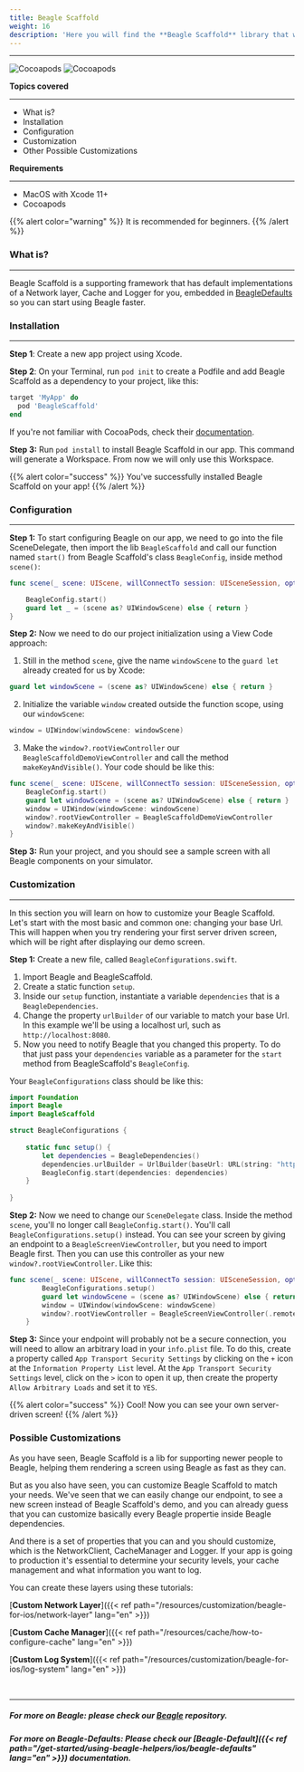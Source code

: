 ```yaml
---
title: Beagle Scaffold
weight: 16
description: 'Here you will find the **Beagle Scaffold** library that will help you start a project using Beagle in iOS. It holds almost all necessary configurations to do it.'
---
```


---

![Cocoapods](https://img.shields.io/cocoapods/v/BeagleScaffold?label=Beagle-Scaffold)
![Cocoapods](https://img.shields.io/cocoapods/v/Beagle?label=Beagle)

**Topics covered**
<hr>

* What is?
* Installation
* Configuration
* Customization
* Other Possible Customizations

**Requirements**
<hr>

* MacOS with Xcode 11+
* Cocoapods

{{% alert color="warning" %}}
It is recommended for beginners.
{{% /alert %}}

### What is?
<hr>

Beagle Scaffold is a supporting framework that has default implementations of a Network layer, Cache and Logger for you, embedded in [BeagleDefaults](https://docs.usebeagle.io/get-started/using-beagle-helpers/ios/beagle-defaults) so you can start using Beagle faster.

### Installation
<hr>

**Step 1**: Create a new app project using Xcode.

**Step 2**: On your Terminal, run `pod init` to create a Podfile and add Beagle Scaffold as a dependency to your project, like this:

```ruby
target 'MyApp' do
  pod 'BeagleScaffold'
end
```

If you're not familiar with CocoaPods, check their [documentation](https://guides.cocoapods.org/).

**Step 3:** Run `pod install` to install Beagle Scaffold in our app. This command will generate a Workspace. From now we will only use this Workspace.

{{% alert color="success" %}}
You've successfully installed Beagle Scaffold on your app! 
{{% /alert %}}

### Configuration
<hr>

**Step 1:** To start configuring Beagle on our app, we need to go into the file SceneDelegate, then import the lib `BeagleScaffold` and call our function named `start()` from Beagle Scaffold's class `BeagleConfig`, inside method `scene()`:

```swift
func scene(_ scene: UIScene, willConnectTo session: UISceneSession, options connectionOptions: UIScene.ConnectionOptions) {

    BeagleConfig.start()
    guard let _ = (scene as? UIWindowScene) else { return }
}
```

**Step 2:** Now we need to do our project initialization using a View Code approach:

1. Still in the method `scene`, give the name `windowScene` to the `guard let` already created for us by Xcode:

```swift
guard let windowScene = (scene as? UIWindowScene) else { return }
```

2. Initialize the variable `window` created outside the function scope, using our `windowScene`:

```swift
window = UIWindow(windowScene: windowScene)
```

3. Make the `window?.rootViewController` our `BeagleScaffoldDemoViewController` and call the method `makeKeyAndVisible()`. Your code should be like this:

```swift
func scene(_ scene: UIScene, willConnectTo session: UISceneSession, options connectionOptions: UIScene.ConnectionOptions) {
    BeagleConfig.start()
    guard let windowScene = (scene as? UIWindowScene) else { return }
    window = UIWindow(windowScene: windowScene)
    window?.rootViewController = BeagleScaffoldDemoViewController
    window?.makeKeyAndVisible()
}
```

**Step 3:** Run your project, and you should see a sample screen with all Beagle components on your simulator.

### Customization
<hr>

In this section you will learn on how to customize your Beagle Scaffold. Let's start with the most basic and common one: changing your base Url. This will happen when you try rendering your first server driven screen, which will be right after displaying our demo screen.

**Step 1:** Create a new file, called `BeagleConfigurations.swift`. 

1. Import Beagle and BeagleScaffold.
2. Create a static function `setup`.
3. Inside our `setup` function, instantiate a variable `dependencies` that is a `BeagleDependencies`.
4. Change the property `urlBuilder` of our variable to match your base Url. In this example we'll be using a localhost url, such as `http://localhost:8080`.
5. Now you need to notify Beagle that you changed this property. To do that just pass your `dependencies` variable as a parameter for the `start` method from BeagleScaffold's `BeagleConfig`.

Your `BeagleConfigurations` class should be like this:

```swift
import Foundation
import Beagle
import BeagleScaffold

struct BeagleConfigurations {
    
    static func setup() {
        let dependencies = BeagleDependencies()
        dependencies.urlBuilder = UrlBuilder(baseUrl: URL(string: "http://localhost:8080"))
        BeagleConfig.start(dependencies: dependencies)
    }
    
}
```
**Step 2:** Now we need to change our `SceneDelegate` class. Inside the method `scene`, you'll no longer call `BeagleConfig.start()`. You'll call `BeagleConfigurations.setup()` instead. You can see your screen by giving an endpoint to a `BeagleScreenViewController`, but you need to import Beagle first. Then you can use this controller as your new `window?.rootViewController`. Like this:

```swift
func scene(_ scene: UIScene, willConnectTo session: UISceneSession, options connectionOptions: UIScene.ConnectionOptions) {
        BeagleConfigurations.setup()
        guard let windowScene = (scene as? UIWindowScene) else { return }
        window = UIWindow(windowScene: windowScene)
        window?.rootViewController = BeagleScreenViewController(.remote(.init(url: "/yourEndpoint")))
    }
```

**Step 3:** Since your endpoint will probably not be a secure connection, you will need to allow an arbitrary load in your `info.plist` file. To do this, create a property called `App Transport Security Settings` by clicking on the `+` icon at the `Information Property List` level. At the `App Transport Security Settings` level, click on the `>` icon to open it up, then create the property `Allow Arbitrary Loads` and set it to `YES`.

{{% alert color="success" %}}
Cool! Now you can see your own server-driven screen! 
{{% /alert %}}

### Possible Customizations

As you have seen, Beagle Scaffold is a lib for supporting newer people to Beagle, helping them rendering a screen using Beagle as fast as they can.

But as you also have seen, you can customize Beagle Scaffold to match your needs. We've seen that we can easily change our endpoint, to see a new screen instead of Beagle Scaffold's demo, and you can already guess that you can customize basically every Beagle propertie inside Beagle dependencies. 

And there is a set of properties that you can and you should customize, which is the NetworkClient, CacheManager and Logger. If your app is going to production it's essential to determine your security levels, your cache management and what information you want to log.

You can create these layers using these tutorials:

[**Custom Network Layer**]({{< ref path="/resources/customization/beagle-for-ios/network-layer" lang="en" >}})
<br>

[**Custom Cache Manager**]({{< ref path="/resources/cache/how-to-configure-cache" lang="en" >}})
<br>

[**Custom Log System**]({{< ref path="/resources/customization/beagle-for-ios/log-system" lang="en" >}})

<br>
<hr>

##### For more on Beagle: please check our [Beagle](https://github.com/ZupIT/beagle) repository.
##### For more on Beagle-Defaults: Please check our [Beagle-Default]({{< ref path="/get-started/using-beagle-helpers/ios/beagle-defaults" lang="en" >}}) documentation.
